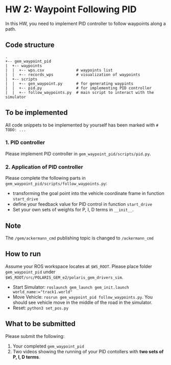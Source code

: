 # HW 2: Waypoint Following PID

In this HW, you need to implement PID controller to follow waypoints along a path.

## Code structure

```
.
+-- gem_waypoint_pid
|  +-- waypoints
|  |  +-- wps.csv              # waypoints list
|  |  +-- records_wps          # visualization of waypoints
|  +-- scripts
|  |  +-- gen_waypoint.py      # for generating waypints
|  |  +-- pid.py               # for implementing PID controller
|  |  +-- follow_waypoints.py  # main script to interact with the simulator
```

## To be implemented

All code snippets to be implemented by yourself has been marked with `# TODO: ...`

### 1. PID controller

Please implement PID controller in `gem_waypoint_pid/scripts/pid.py`.

### 2. Application of PID controller

Please complete the following parts in `gem_waypoint_pid/scripts/follow_waypoints.py`:

- transforming the goal point into the vehicle coordinate frame in function `start_drive`
- define your feedback value for PID control in function `start_drive`
- Set your own sets of weights for P, I, D terms in `__init__`.

## Note

The `/gem/ackermann_cmd` publishing topic is changed to `/ackermann_cmd`

## How to run

Assume your ROS workspace locates at `$WS_ROOT`. Please place folder `gem_waypoint_pid` under `$WS_ROOT/src/POLARIS_GEM_e2/polaris_gem_drivers_sim`.

- Start Simulator: `roslaunch gem_launch gem_init.launch world_name:="track1.world"`
- Move Vehicle: `rosrun gem_waypoint_pid follow_waypoints.py`. You should see vehicle move in the middle of the road in the simulator.
- Reset: `python3 set_pos.py`

## What to be submitted

Please submit the following:

1. Your completed `gem_waypoint_pid`
2. Two videos showing the running of your PID contollers with **two sets of P, I, D terms**.
